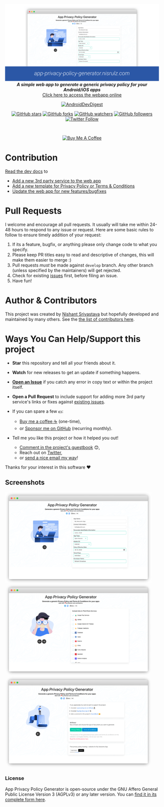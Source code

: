 <center>

![App Privacy Policy Generator](img/banner.png)
<br>
**_A simple web app to generate a generic privacy policy for your Android/iOS apps_**
<br>
[Click here to access the webapp online](https://app-privacy-policy-generator.nisrulz.com/)
<br>

[![AndroidDevDigest](https://img.shields.io/badge/AndroidDev%20Digest-%23133-blue.svg)](https://www.androiddevdigest.com/digest-133/)

[![GitHub stars](https://img.shields.io/github/stars/nisrulz/app-privacy-policy-generator.svg?style=social&label=Star)](https://github.com/nisrulz/app-privacy-policy-generator) [![GitHub forks](https://img.shields.io/github/forks/nisrulz/app-privacy-policy-generator.svg?style=social&label=Fork)](https://github.com/nisrulz/app-privacy-policy-generator/fork) [![GitHub watchers](https://img.shields.io/github/watchers/nisrulz/app-privacy-policy-generator.svg?style=social&label=Watch)](https://github.com/nisrulz/app-privacy-policy-generator) [![GitHub followers](https://img.shields.io/github/followers/nisrulz.svg?style=social&label=Follow)](https://github.com/nisrulz/app-privacy-policy-generator)<br>
[![Twitter Follow](https://img.shields.io/twitter/follow/nisrulz.svg?style=social)](https://twitter.com/nisrulz)

<br>

<a href="https://www.buymeacoffee.com/nisrulz" target="_blank"><img src="https://cdn.buymeacoffee.com/buttons/v2/default-violet.png" alt="Buy Me A Coffee" style="height: 60px !important;width: 217px !important;" ></a>

</center>

# Contribution

[Read the dev docs](dev-doc.md) to

- [Add a new 3rd party service to the web app](https://github.com/nisrulz/app-privacy-policy-generator/blob/master/dev-doc.md#contributing-more-3rd-party-services-links)
- [Add a new template for Privacy Policy or Terms & Conditions](https://github.com/nisrulz/app-privacy-policy-generator/blob/master/dev-doc.md#development)
- [Update the web app for new features/bugfixes](https://github.com/nisrulz/app-privacy-policy-generator/blob/master/dev-doc.md#development)

# Pull Requests

I welcome and encourage all pull requests. It usually will take me within 24-48 hours to respond to any issue or request. Here are some basic rules to follow to ensure timely addition of your request:

1. If its a feature, bugfix, or anything please only change code to what you specify.
2. Please keep PR titles easy to read and descriptive of changes, this will make them easier to merge :)
3. Pull requests _must_ be made against `develop` branch. Any other branch (unless specified by the maintainers) will get rejected.
4. Check for existing [issues](https://github.com/nisrulz/app-privacy-policy-generator/issues) first, before filing an issue.
5. Have fun!

# Author & Contributors

This project was created by [Nishant Srivastava](https://github.com/nisrulz/nisrulz.github.io#nishant-srivastava) but hopefully developed and maintained by many others. See the [the list of contributors here](https://github.com/nisrulz/app-privacy-policy-generator/graphs/contributors).

# Ways You Can Help/Support this project

- **Star** this repository and tell all your friends about it.
- **Watch** for new releases to get an update if something happens.
- [**Open an Issue**](https://github.com/nisrulz/app-privacy-policy-generator/issues/new/choose) if you catch any error in copy text or within the project itself.
- **Open a Pull Request** to include support for adding more 3rd party service's links or fixes against [existing issues](https://github.com/nisrulz/app-privacy-policy-generator/issues).

- If you can spare a few 💵:

  - [Buy me a coffee :coffee:](https://www.buymeacoffee.com/nisrulz) (one-time),
  - or [Sponsor me on GitHub](https://github.com/sponsors/nisrulz) (recurring monthly).

- Tell me you like this project or how it helped you out!

  - [Comment in the project's guestbook](https://github.com/nisrulz/app-privacy-policy-generator/issues/65) :blush:,
  - Reach out on [Twitter](https://twitter.com/nisrulz),
  - or [send a nice email my way](mailto:nisrulz@gmail.com)!

Thanks for your interest in this software :heart:

## Screenshots

<img src="img/sc_1.png" alt="App Privacy Policy Generator" width=480 /><img src="img/sc_2.png" alt="App Privacy Policy Generator" width=480 /><img src="img/sc_3.png" alt="App Privacy Policy Generator" width=480 />

### License

App Privacy Policy Generator is open-source under the GNU Affero General Public License Version 3 (AGPLv3) or any later version. You can [find it in its complete form here](LICENSE.md).
